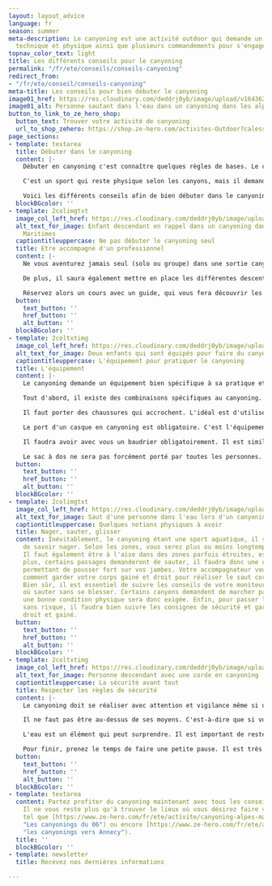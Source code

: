 ```yaml
---
layout: layout_advice
language: fr
season: summer
meta-description: Le canyoning est une activité outdoor qui demande un certain niveau
  technique et physique ainsi que plusieurs commandements pour s'engager en sécurité.
topnav_color_text: light
title: Les différents conseils pour le canyoning
permalink: "/fr/ete/conseils/conseils-canyoning"
redirect_from:
- "/fr/ete/conseil/conseils-canyoning"
meta-title: Les conseils pour bien débuter le canyoning
image01_href: https://res.cloudinary.com/deddrj0yb/image/upload/v1643629416/website/Canyoning%2006/GPTempDownload_2_o77y31.jpg
image01_alt: Personne sautant dans l'eau dans un canyoning dans les alpes maritimes
button_to_link_to_ze_hero_shop:
  button_text: Trouver votre activité de canyoning
  url_to_shop_zehero: https://shop.ze-hero.com/activites-Outdoor?calessonstype=all&catypegenderlistsummer=all&calessonsactivitytype=Canyoning&start-date=
page_sections:
- template: textarea
  title: Débuter dans le canyoning
  content: |-
    Débuter en canyoning c'est connaître quelques règles de bases. Le canyoning est un sport de sensation qui permet de vivre une expérience outdoor incroyable dans des lieux sauvages façonnés par la montagne. Pour toutes les personnes désirant se livrer à des sensations fortes, c'est l'activité parfaite. Un sport sensationnel qui permet de vivre un moment de partage en groupe dans des cadres naturels et uniques.

    C'est un sport qui reste physique selon les canyons, mais il demande des connaissances techniques importantes ainsi qu'une bonne connaissance du milieu naturel si vous êtes en autonomie. Il est donc primordial d'avoir quelques bases  pour s'aventurer dans les canyons. En effet, cette activité loisir peut rapidement devenir dangereuse.

    Voici les différents conseils afin de bien débuter dans le canyoning :
  blockBGcolor: ''
- template: 2colimgtxt
  image_col_left_href: https://res.cloudinary.com/deddrj0yb/image/upload/v1643629416/website/Canyoning%2006/IMG_2438_y5voyg.jpg
  alt_text_for_image: Enfant descendant en rappel dans un canyoning dans les Alpes
    Maritimes
  captiontitleuppercase: Ne pas débuter le canyoning seul
  title: Etre accompagné d'un professionnel
  content: |-
    Ne vous aventurez jamais seul (solo ou groupe) dans une sortie canyoning si vous êtes débutant(s) et qu'aucune personne ne maitrise la discipline. Pour débuter en canyoning, vous devez être accompagné d'un professionnel. Un professionnel possèdera toutes les connaissances importantes du lieu et du canyon. Il saura donc où passer, les zones à risques, à quel endroit sauter, où glisser etc. S'embarquer dans un canyon sans le connaître, c'est prendre le risque de se blesser en sautant au mauvais endroit, se bloquer dans un voie non praticable... Un accompagnateur professionnel évitera tout risque inutile pour vous garantir une belle sortie.

    De plus, il saura également mettre en place les différentes descentes en rappels, tyroliennes et les autres aspects techniques du canyoning. Ceci est la 1ère règle très importante afin d'avoir le maximum de sécurité pour vous et pour les autres si vous êtes en groupe.

    Réservez alors un cours avec un guide, qui vous fera découvrir les joies de cette discipline. Il pourra également vous apprendre quelques notions clés essentielles à la pratique. Il pourra également vous indiquer les différents canyons faciles d'accès, pouvant parfois être suivi en randonnée aquatique.
  button:
    text_button: ''
    href_button: ''
    alt_button: ''
  blockBGcolor: ''
- template: 2coltxtimg
  image_col_left_href: https://res.cloudinary.com/deddrj0yb/image/upload/v1643629416/website/Canyoning%2006/IMG_4219_yu6r5e.jpg
  alt_text_for_image: Deux enfants qui sont équipés pour faire du canyoning.
  captiontitleuppercase: L'équipement pour pratiquer le canyoning
  title: L'équipement
  content: |-
    Le canyoning demande un équipement bien spécifique à sa pratique et il est important de bien respecter le matériel.

    Tout d'abord, il existe des combinaisons spécifiques au canyoning. Elles sont épaisses afin de parer la fraicheur de l'eau des canyons. Elles font environ 5mm d'épaisseur. Il est important d'utiliser une combinaison spécifique au canyoning, elle aura des propriétés particulières, indispensables à la pratique. On retrouvera ainsi des renforts au niveau des fesses, des coudes et des genoux... Utiliser des combinaisons de surf ou de plongée est fortement déconseillé. Elles risqueraient de s'abîmer et de se trouer beaucoup plus facilement.

    Il faut porter des chaussures qui accrochent. L'idéal est d'utiliser des chaussures spécifiques au canyoning, sinon vous pouvez utiliser des chaussures de trail ou de randonnée (légères), qui seront donc plutôt souples et montantes, pour ne pas se torde les chevilles et avoir une bonne adhérence.

    Le port d'un casque en canyoning est obligatoire. C'est l'équipement de sécurité primordial à avoir lors de chaque session. Un casque d'escalade convient parfaitement pour le canyoning. Il protégera des chocs, en cas de collision, de chute de pierres etc.

    Il faudra avoir avec vous un baudrier obligatoirement. Il est similaire à celui de d'escalade mais il contient également une jupe qui protège vos fesses lors des glissades. Il sera ainsi composé d'une longe, d’un huit avec un mousqueton à vis sur le pontet. Le baudrier sera complété par des descendeurs, des mousquetons, des bloqueurs etc. Le "chef" de groupe portera dans son sac une corde semi-statique de canyoning de préférence colorée.

    Le sac à dos ne sera pas forcément porté par toutes les personnes. En étant débutant vous n'aurez pas à le porter. Mais le sac de canyoning doit être résistant à l'abrasion et il est composé de trous pour évacuer l'eau. Il contiendra les bidons étanches, l'alimentation et l'eau et d'autres équipements de sécurité et de soin.
  button:
    text_button: ''
    href_button: ''
    alt_button: ''
  blockBGcolor: ''
- template: 2colimgtxt
  image_col_left_href: https://res.cloudinary.com/deddrj0yb/image/upload/v1643629416/website/Canyoning%2006/GPTempDownload_2_o77y31.jpg
  alt_text_for_image: Saut d'une personne dans l'eau lors d'un canyoning
  captiontitleuppercase: Quelques notions physiques à avoir
  title: Nager, sauter, glisser
  content: Inévitablement, le canyoning étant une sport aquatique, il sera nécessaire
    de savoir nager. Selon les zones, vous serez plus ou moins longtemps dans l'eau.
    Il faut également être à l'aise dans des zones parfois étroites, escarpées. De
    plus, certains passages demanderont de sauter, il faudra donc une condition physique
    permettant de pousser fort sur vos jambes. Votre accompagnateur vous expliquera
    comment garder votre corps gainé et droit pour réaliser le saut correctement.
    Bien sûr, il est essentiel de suivre les conseils de votre moniteur pour savoir
    où sauter sans se blesser. Certains canyons demandent de marcher parfois longtemps,
    une bonne condition physique sera donc exigée. Enfin, pour passer les toboggans
    sans risque, il faudra bien suivre les consignes de sécurité et garder son corps
    droit et gainé.
  button:
    text_button: ''
    href_button: ''
    alt_button: ''
  blockBGcolor: ''
- template: 2coltxtimg
  image_col_left_href: https://res.cloudinary.com/deddrj0yb/image/upload/v1643730311/website/Canyoning%2006/IMG_6342_nrdlmr.jpg
  alt_text_for_image: Personne descendant avec une corde en canyoning
  captiontitleuppercase: La sécurité avant tout
  title: Respecter les règles de sécurité
  content: |-
    Le canyoning doit se réaliser avec attention et vigilance même si on s'amuse pendant la durée de l'activité. Lors ce que vous participez à l'activité avec un groupe de canyoning, il est important de bien écouter les conseils du moniteur. En effet, par exemple lors des sauts, si le moniteur vous indique de sauter exactement ici, il faut faire exactement ce qu'il indique. Il y a parfois des accidents qui se produisent car des personnes ont alors sauté à côté et se sont blessées.

    Il ne faut pas être au-dessus de ses moyens. C'est-à-dire que si vous êtes débutant, il faut l'indiquer au moniteur. Il arrive que des personnes ayant affirmé qu'ils avaient déjà pratiqué le canyoning, se trouvant bloqué car le canyon est trop difficile, trop technique. Il y a parfois quelques passages pour pouvoir s'échapper mais parfois on est bloqué et il est difficile de sortir.

    L'eau est un élément qui peut surprendre. Il est important de rester tout de même vigilent lorsque les personnes s'engagent dans un passage afin de s'assurer que tout va bien.

    Pour finir, prenez le temps de faire une petite pause. Il est très important de s'hydrater ainsi que de s'alimenter afin de rester lucide et d'avoir des muscles hydratés pour ne pas avoir des crampes.
  button:
    text_button: ''
    href_button: ''
    alt_button: ''
  blockBGcolor: ''
- template: textarea
  content: Partez profiter du canyoning maintenant avec tous les conseils importants.
    Il ne vous reste plus qu'à trouver le lieux où vous désirez faire votre canyoning
    tel que [https://www.ze-hero.com/fr/ete/activite/canyoning-alpes-maritimes](https://www.ze-hero.com/fr/ete/activite/canyoning-alpes-maritimes
    "Les canyonings du 06") ou encore [https://www.ze-hero.com/fr/ete/activite/canyoning-annecy](https://www.ze-hero.com/fr/ete/activite/canyoning-annecy
    "les canyonings vers Annecy").
  title: ''
  blockBGcolor: ''
- template: newsletter
  title: Recevez nos dernières informations

---
```

